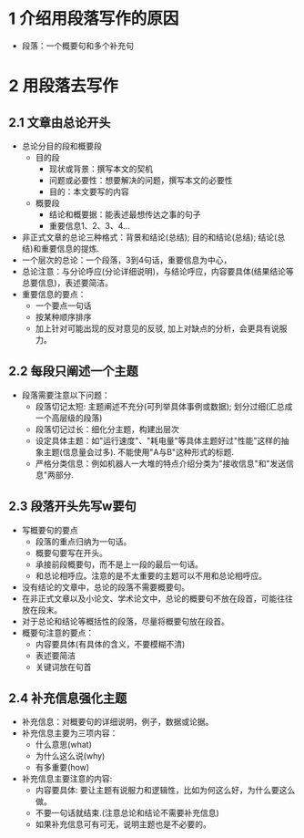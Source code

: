 # 1 介绍用段落写作的原因
* 段落：一个概要句和多个补充句

# 2 用段落去写作
## 2.1 文章由总论开头
* 总论分目的段和概要段
	- 目的段
		- 现状或背景：撰写本文的契机
		- 问题或必要性：想要解决的问题，撰写本文的必要性
		- 目的：本文要写的内容
	- 概要段
		- 结论和概要据：能表述最想传达之事的句子
		- 重要信息1、2、3、4...
* 非正式文章的总论三种格式：背景和结论(总结); 目的和结论(总结); 结论(总结)和重要信息的提炼.
* 一个层次的总论：一个段落，3到4句话，重要信息为中心，
* 总论注意：与分论呼应(分论详细说明)，与结论呼应，内容要具体(结果结论等总要信息)，表述要简洁。
* 重要信息的要点：
	- 一个要点一句话
	- 按某种顺序排序
	- 加上针对可能出现的反对意见的反驳, 加上对缺点的分析，会更具有说服力。

## 2.2 每段只阐述一个主题
* 段落需要注意以下问题：
	- 段落切记太短: 主题阐述不充分(可列举具体事例或数据); 划分过细(汇总成一个高层级的段落)
	- 段落切记过长：细化分主题，构建出层次
	- 设定具体主题：如"运行速度"、"耗电量"等具体主题好过"性能"这样的抽象主题(信息量会过多). 不能使用"A与B"这种形式的标题.
	- 严格分类信息：例如机器人一大堆的特点介绍分类为"接收信息"和"发送信息"两部分.

## 2.3 段落开头先写w要句
* 写概要句的要点
	- 段落的重点归纳为一句话。
	- 概要句要写在开头。
	- 承接前段概要句，而不是上一段的最后一句话。
	- 和总论相呼应。注意的是不太重要的主题可以不用和总论相呼应。
* 没有结论的文章中，总论的段落不需要概要句。
* 在非正式文章以及小论文、学术论文中，总论的概要句不放在段首，可能往往放在段末。
* 对于总论和结论等概括性的段落，尽量将概要句放在段首。
* 概要句注意的要点：
	- 内容要具体(有具体的含义，不要模糊不清)
	- 表述要简洁
	- 关键词放在句首

## 2.4 补充信息强化主题
* 补充信息：对概要句的详细说明，例子，数据或论据。
* 补充信息主要为三项内容：
	- 什么意思(what)
	- 为什么这么说(why)
	- 有多重要(how)
* 补充信息主要注意的内容:
	- 内容要具体: 要让主题有说服力和逻辑性，比如为何这么好，为什么要这么做。
	- 不要一句话就结束.(注意总论和结论不需要补充信息)
	- 如果补充信息可有可无，说明主题也是不必要的。
